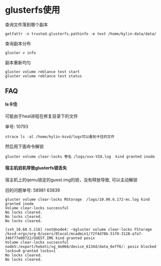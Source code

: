 # glusterfs使用

查询文件落到哪个副本
```
getfattr -n trusted.glusterfs.pathinfo -e text /home/kylin-data/data/
```

查询副本分布
```
gluster v info
```

副本重新均匀
```
gluster volume reblance test start
gluster volume reblance test status
```

## FAQ

#### ls卡住

可能由于heal进程在修复目录下的文件

单号: 10793
```
strace ls -al /home/kylin-ksvd/logs可以看到卡住的文件
```

然后用下面命令解锁
```
gluster volume clear-locks 卷名 /logs/xxx-VIA.log  kind granted inode
```

#### 宿主机宕机导致glusterfs锁丢失

宿主机上的qemu锁定的guest.img的锁，没有释放导致, 可以主动解锁

旧的问题单号: 58981 63839

```
gluster volume clear-locks MStorage  /logs/10.90.6.172-mc.log kind granted inode
Volume clear-locks successful
No locks cleared.
No locks cleared.
No locks cleared.
```

```
[ssh_10.60.5.116] root@node4: ~$gluster volume clear-locks FStorage  /ksvd-orgs/org-0/users/0local/mcadmin1/72f4d78b-51f0-3128-a7a7-346f77e80722/GUEST.IMG kind granted posix
Volume clear-locks successful
node5:/export/heketi/vg_4e068/device_6134d/data_6eff6/: posix blocked locks=0 granted locks=1
No locks cleared.
No locks cleared.
```
